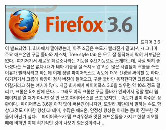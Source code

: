 <img src="firefox3.6.png" width="427" height="124" />
 드디어 3.6 이 발표되었다. 회사에서 깔아봤는데, 아주 조금은 속도가 빨라진거 같고(-\_-) 그나마 주요 애드온인 구글 툴바와 제스처, Tree style tab 은 모두 잘 동작해서 딱히 거부감은 없다.
 여기저기서 새로운 페르소나라는 기능을 주요기능으로 소개하는데, 사실 딱히 좋아졌다는 느낌은 없다.(내가 테마 기능을 잘 쓰지도 않고;;)
 많은 사람들이 크롬을 쓰는 이유가 빨라서라고 하는데 이제 정말 파이어폭스도 속도에 더욱 신경을 써야할 듯 하다. 여기저기서 크롬에 확장이 정식 버젼에 들어오고, 구글 툴바만 동작한다면 크롬으로 넘어갈거라고 하는 얘기가 많다. 지금 회사에서 파이어폭스 3.6을 씌우면 약 10초 정도 걸리고, 크롬은 5초 안에 뜬다.... 그래도 아직 크롬은 구글 툴바가 안되어서 정말 빨리 웹 페이지를 열 때가 아니면 잘 안 쓰고 파이어폭스를 쓰고 있지만... 속도가 많이 아쉬운 상황이다.
 파이어폭스 3.6을 아직 많이 써본건 아니지만, 모질라 재단에서 말하는 속도 향상(그것도 미미한 향상)과 테마, 수많은 애드온, 안정성 향상은 이제는 좀(!!) 진부한 것들이 아닌가 싶다.
 
 파이어폭스가 탭 브라우징과 멋진 애드온들을 가지고 한창 떠오를 때에 비하면 이제 획기적인 것이 나오기 힘든것이려나...

